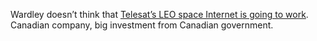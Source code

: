Wardley doesn’t think that [Telesat’s LEO space Internet is going to work](https://twitter.com/swardley/status/1379788175246262284). Canadian company, big investment from Canadian government. 
